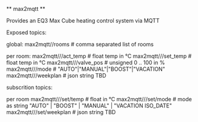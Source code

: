  
** max2mqtt **

Provides an EQ3 Max Cube heating control system via MQTT

Exposed topics:

  global:
      max2mqtt/<cube-serial>/rooms                          # comma separated list of rooms

  per room:
      max2mqtt/<cube-serial>/<room-name>/act_temp           # float temp in °C
      max2mqtt/<cube-serial>/<room-name>/set_temp           # float temp in °C
      max2mqtt/<cube-serial>/<room-name>/valve_pos          # unsigned 0 .. 100 in %
      max2mqtt/<cube-serial>/<room-name>/mode               # "AUTO"|"MANUAL"|"BOOST"|"VACATION"
      max2mqtt/<cube-serial>/<room-name>/weekplan           # json string TBD


subscrition topics:

  per room
      max2mqtt/<cube-serial>/<room-name>/set/temp           # float in °C
      max2mqtt/<cube-serial>/<room-name>/set/mode           # mode as string "AUTO" | "BOOST" | "MANUAL" | "VACATION ISO_DATE"
      max2mqtt/<cube-serial>/<room-name>/set/weekplan       # json string TBD





